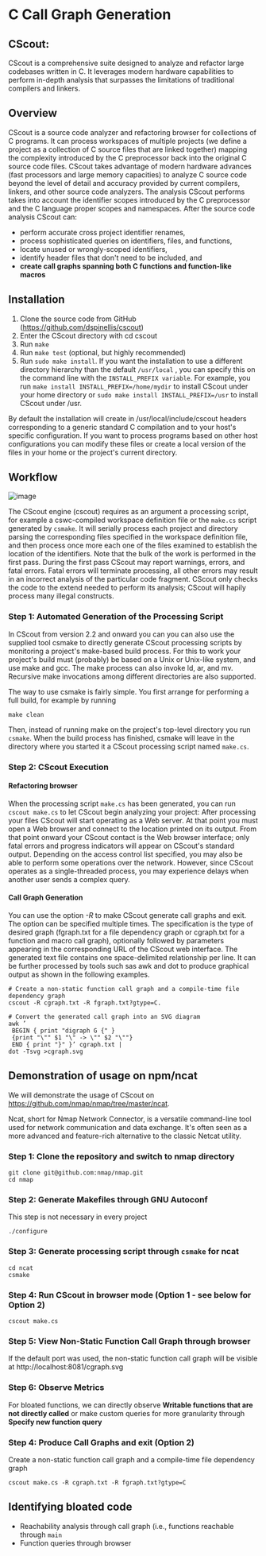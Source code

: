 # C Call Graph Generation

## CScout:

CScout is a comprehensive suite designed to analyze and refactor large codebases written in C. It leverages modern hardware capabilities to perform in-depth analysis that surpasses the limitations of traditional compilers and linkers.

## Overview

CScout is a source code analyzer and refactoring browser for collections of C programs. It can process workspaces of multiple projects (we define a project as a collection of C source files that are linked together) mapping the complexity introduced by the C preprocessor back into the original C source code files. CScout takes advantage of modern hardware advances (fast processors and large memory capacities) to analyze C source code beyond the level of detail and accuracy provided by current compilers, linkers, and other source code analyzers. The analysis CScout performs takes into account the identifier scopes introduced by the C preprocessor and the C language proper scopes and namespaces. After the source code analysis CScout can:

  - perform accurate cross project identifier renames,
  - process sophisticated queries on identifiers, files, and functions,
  - locate unused or wrongly-scoped identifiers,
  - identify header files that don't need to be included, and
  - **create call graphs spanning both C functions and function-like macros**

## Installation

   1.  Clone the source code from GitHub (https://github.com/dspinellis/cscout)
   2.  Enter the CScout directory with cd cscout
   3.  Run `make`
   4.  Run `make test` (optional, but highly recommended)
   5.  Run `sudo make install`. If you want the installation to use a different directory hierarchy than the default `/usr/local`
    , you can specify this on the command line with the `INSTALL_PREFIX variable`. For example, you run `make install INSTALL_PREFIX=/home/mydir` to install CScout under your home directory or `sudo make install INSTALL_PREFIX=/usr` to install CScout under /usr. 

By default the installation will create in /usr/local/include/cscout headers corresponding to a generic standard C compilation and to your host's specific configuration. If you want to process programs based on other host configurations you can modify these files or create a local version of the files in your home or the project's current directory. 

## Workflow

![image](https://github.com/rafailagln/demoSecOPERA/assets/61935258/121e3788-2672-4920-8103-6fee3a41dcc2)


The CScout engine (cscout) requires as an argument a processing script, for example a cswc-compiled workspace definition file or the `make.cs` script generated by `csmake`. It will serially process each project and directory parsing the corresponding files specified in the workspace definition file, and then process once more each one of the files examined to establish the location of the identifiers. Note that the bulk of the work is performed in the first pass. During the first pass CScout may report warnings, errors, and fatal errors. Fatal errors will terminate processing, all other errors may result in an incorrect analysis of the particular code fragment. CScout only checks the code to the extend needed to perform its analysis; CScout will hapily process many illegal constructs.

### Step 1: Automated Generation of the Processing Script
In CScout from version 2.2 and onward you can you can also use the supplied tool csmake to directly generate CScout processing scripts by monitoring a project's make-based build process. For this to work your project's build must (probably) be based on a Unix or Unix-like system, and use make and gcc. The make process can also invoke ld, ar, and mv. Recursive make invocations among different directories are also supported.

The way to use csmake is fairly simple. You first arrange for performing a full build, for example by running

`make clean`

Then, instead of running make on the project's top-level directory you run `csmake`. When the build process has finished, csmake will leave in the directory where you started it a CScout processing script named `make.cs`.

### Step 2: CScout Execution

#### Refactoring browser
When the processing script `make.cs` has been generated, you can run `cscout make.cs` to let CScout begin analyzing your project:
After processing your files CScout will start operating as a Web server. At that point you must open a Web browser and connect to the location printed on its output. From that point onward your CScout contact is the Web browser interface; only fatal errors and progress indicators will appear on CScout's standard output. Depending on the access control list specified, you may also be able to perform some operations over the network. However, since CScout operates as a single-threaded process, you may experience delays when another user sends a complex query.

#### Call Graph Generation
You can use the option *-R* to make CScout generate call graphs and exit. The option can be specified multiple times. The specification is the type of desired graph (fgraph.txt for a file dependency graph or cgraph.txt for a function and macro call graph), optionally followed by parameters appearing in the corresponding URL of the CScout web interface. The generated text file contains one space-delimited relationship per line. It can be further processed by tools such sas awk and dot to produce graphical output as shown in the following examples.
```
# Create a non-static function call graph and a compile-time file dependency graph
cscout -R cgraph.txt -R fgraph.txt?gtype=C.
```
```
# Convert the generated call graph into an SVG diagram
awk ’
 BEGIN { print "digraph G {" }
 {print "\"" $1 "\" -> \"" $2 "\""}
 END { print "}" }’ cgraph.txt |
dot -Tsvg >cgraph.svg
```

## Demonstration of usage on npm/ncat
We will demonstrate the usage of CScout on https://github.com/nmap/nmap/tree/master/ncat.

Ncat, short for Nmap Network Connector, is a versatile command-line tool used for network communication and data exchange. It's often seen as a more advanced and feature-rich alternative to the classic Netcat utility.

### Step 1: Clone the repository and switch to nmap directory
```
git clone git@github.com:nmap/nmap.git
cd nmap
```

### Step 2: Generate Makefiles through GNU Autoconf 
This step is not necessary in every project
```
./configure
```
### Step 3: Generate processing script through `csmake` for ncat 
```
cd ncat
csmake 
```
### Step 4: Run CScout in browser mode (Option 1 - see below for Option 2)
```
cscout make.cs
```
### Step 5: View Non-Static Function Call Graph through browser
If the default port was used, the non-static function call graph will be visible at http://localhost:8081/cgraph.svg

### Step 6: Observe Metrics
For bloated functions, we can directly observe **Writable functions that are not directly called** or make custom queries for more granularity through **Specify new function query**



### Step 4: Produce Call Graphs and exit (Option 2)
Create a non-static function call graph and a compile-time file dependency graph
```
cscout make.cs -R cgraph.txt -R fgraph.txt?gtype=C
```
## Identifying bloated code
-  Reachability analysis through call graph (i.e., functions reachable through `main`
-  Function queries through browser










